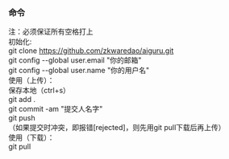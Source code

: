 ### 命令
注：必须保证所有空格打上 </br>
初始化: </br>
    git clone https://github.com/zkwaredao/aiguru.git</br>
    git config --global user.email "你的邮箱"</br>
    git config --global user.name "你的用户名"</br>
使用（上传）： </br>
    保存本地（ctrl+s）</br>
    git add .</br>
    git commit -am "提交人名字"</br>
    git push</br>
    （如果提交时冲突，即报错[rejected]，则先用git pull下载后再上传）</br>
使用（下载）：</br>
    git pull</br>